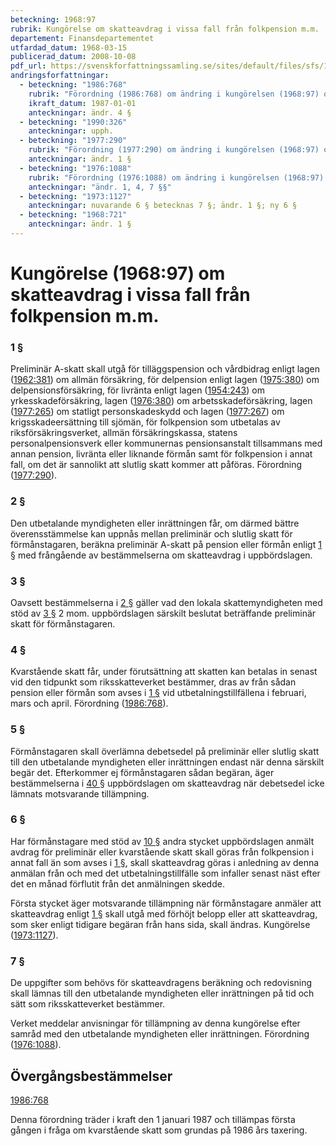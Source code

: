 ```yaml
---
beteckning: 1968:97
rubrik: Kungörelse om skatteavdrag i vissa fall från folkpension m.m.
departement: Finansdepartementet
utfardad_datum: 1968-03-15
publicerad_datum: 2008-10-08
pdf_url: https://svenskforfattningssamling.se/sites/default/files/sfs/1968-03/SFS1968-97.pdf
andringsforfattningar:
  - beteckning: "1986:768"
    rubrik: "Förordning (1986:768) om ändring i kungörelsen (1968:97) om skatteavdrag i vissa fall från folkpension m.m."
    ikraft_datum: 1987-01-01
    anteckningar: ändr. 4 §
  - beteckning: "1990:326"
    anteckningar: upph.
  - beteckning: "1977:290"
    rubrik: "Förordning (1977:290) om ändring i kungörelsen (1968:97) om skatteavdrag i vissa fall från folkpension m.m."
    anteckningar: ändr. 1 §
  - beteckning: "1976:1088"
    rubrik: "Förordning (1976:1088) om ändring i kungörelsen (1968:97) om skatteavdrag i vissa fall från folk- pension m.m."
    anteckningar: "ändr. 1, 4, 7 §§"
  - beteckning: "1973:1127"
    anteckningar: nuvarande 6 § betecknas 7 §; ändr. 1 §; ny 6 §
  - beteckning: "1968:721"
    anteckningar: ändr. 1 §
---
```


# Kungörelse (1968:97) om skatteavdrag i vissa fall från folkpension m.m.

### 1 §

Preliminär A-skatt skall utgå för tilläggspension och vårdbidrag enligt lagen ([1962:381](https://selex.se/eli/sfs/1962/381)) om allmän försäkring, för delpension enligt lagen ([1975:380](https://selex.se/eli/sfs/1975/380)) om delpensionsförsäkring, för livränta enligt lagen ([1954:243](https://selex.se/eli/sfs/1954/243)) om yrkesskadeförsäkring, lagen ([1976:380](https://selex.se/eli/sfs/1976/380)) om arbetsskadeförsäkring, lagen ([1977:265](https://selex.se/eli/sfs/1977/265)) om statligt personskadeskydd och lagen ([1977:267](https://selex.se/eli/sfs/1977/267)) om krigsskadeersättning till sjömän, för folkpension som utbetalas av riksförsäkringsverket, allmän försäkringskassa, statens personalpensionsverk eller kommunernas pensionsanstalt tillsammans med annan pension, livränta eller liknande förmån samt för folkpension i annat fall, om det är sannolikt att slutlig skatt kommer att påföras. Förordning ([1977:290](https://selex.se/eli/sfs/1977/290)).

### 2 §

Den utbetalande myndigheten eller inrättningen får, om därmed bättre överensstämmelse kan uppnås mellan preliminär och slutlig skatt för förmånstagaren, beräkna preliminär A-skatt på pension eller förmån enligt [1 §](#1) med frångående av bestämmelserna om skatteavdrag i uppbördslagen.

### 3 §

Oavsett bestämmelserna i [2 §](#2) gäller vad den lokala skattemyndigheten med stöd av [3 §](#3) 2 mom. uppbördslagen särskilt beslutat beträffande preliminär skatt för förmånstagaren.

### 4 §

Kvarstående skatt får, under förutsättning att skatten kan betalas in senast vid den tidpunkt som riksskatteverket bestämmer, dras av från sådan pension eller förmån som avses i [1 §](#1) vid utbetalningstillfällena i februari, mars och april. Förordning ([1986:768](https://selex.se/eli/sfs/1986/768)).

### 5 §

Förmånstagaren skall överlämna debetsedel på preliminär eller slutlig skatt till den utbetalande myndigheten eller inrättningen endast när denna särskilt begär det. Efterkommer ej förmånstagaren sådan begäran, äger bestämmelserna i [40 §](#40) uppbördslagen om skatteavdrag när debetsedel icke lämnats motsvarande tillämpning.

### 6 §

Har förmånstagare med stöd av [10 §](#10) andra stycket uppbördslagen anmält avdrag för preliminär eller kvarstående skatt skall göras från folkpension i annat fall än som avses i [1 §](#1), skall skatteavdrag göras i anledning av denna anmälan från och med det utbetalningstillfälle som infaller senast näst efter det en månad förflutit från det anmälningen skedde.

Första stycket äger motsvarande tillämpning när förmånstagare anmäler att skatteavdrag enligt [1 §](#1) skall utgå med förhöjt belopp eller att skatteavdrag, som sker enligt tidigare begäran från hans sida, skall ändras.  Kungörelse ([1973:1127](https://selex.se/eli/sfs/1973/1127)).

### 7 §

De uppgifter som behövs för skatteavdragens beräkning och redovisning skall lämnas till den utbetalande myndigheten eller inrättningen på tid och sätt som riksskatteverket bestämmer.

Verket meddelar anvisningar för tillämpning av denna kungörelse efter samråd med den utbetalande myndigheten eller inrättningen. Förordning ([1976:1088](https://selex.se/eli/sfs/1976/1088)).

## Övergångsbestämmelser

[1986:768](https://selex.se/eli/sfs/1986/768)

Denna förordning träder i kraft den 1 januari 1987 och tillämpas första gången i fråga om kvarstående skatt som grundas på 1986 års taxering.